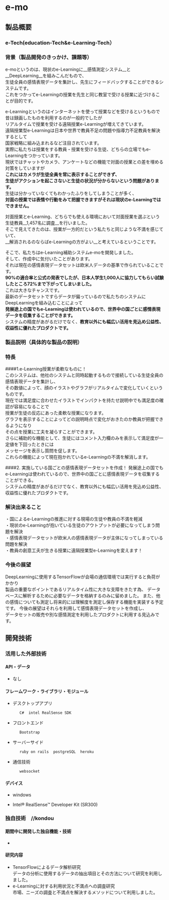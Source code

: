 # e-mo
## 製品概要
### e-Tech(education-Tech&e-Learning-Tech）

### 背景（製品開発のきっかけ、課題等）
e-moというのは、現状のe-Learningに__感情測定システム__と__DeepLearning__を組みこんだもので、  
生徒全員の感情表現データを集計し、先生にフィードバックすることができるシステムです。  
これをつかってe-Learningの授業を先生と同じ教室で受ける授業に近づけることが目的です。  

e-Learningというのはインターネットを使って授業などを受けるというもので  
昔は録画したものを利用するのが一般的でしたが  
リアルタイムで授業を受ける遠隔授業e-Learningが増えてきています。  
遠隔授業型e-Learningは日本や世界で教員不足の問題や指導力不足教員を解決するとして  
国家戦略に組み込まれるなど注目されています。  
実際に私たちは授業をする教員・授業を受ける生徒、どちらの立場でもe-Learningをつかっています。  
現状ではチャットやカメラ、アンケートなどの機能で対面の授業との差を埋める対策をしていますが  
__これにはカメラが生徒全員を常に表示することができず、  
生徒がアクションを起こさないと生徒の状況が分からないという問題があります。__  
生徒は分かっていなくてもわかったふりをしてしまうことが多く、  
 __対面の授業では表情や行動をみて把握できますがそれは現状のe-Learningではできません。__  

対面授業とe-Learning、どちらでも使える環境において対面授業を選ぶという生徒教員__1,457名に調査__を行いました。  
そこで見えてきたのは、授業が一方的だという私たちと同じような不満を感じていて、  
__解消されるのならばe-Learningの方がよい__と考えているということです。 

そこで、私たちはe-Learning補助システムe-moを開発しました。  
そして、作成中に気付いたことがあります。  
それは現在の感情表現データセットは欧米人データの基準で作られていることです。  
__90%の適合率と公式の発表でしたが、日本人学生1,000人に協力してもらい試験したところ72%まで下がってしまいました。__  
これは大きなチャンスです。  
最新のデータセットですらデータが偏っているので私たちのシステムにDeepLearningを組み込むことによって   
__発展途上の国でもe-Learningは使われているので、世界中の国ごとに感情表現データを収集することができます。__  
システムの精度があがるだけでなく、__教育以外にも幅広い活用を見込め公益性、収益性に優れたプロダクトです。__      　　

### 製品説明（具体的な製品の説明）
### 特長
####1.e-Learning授業が柔軟なものに！   
このシステムは、他社のシステムと同時起動するもので接続している生徒全員の感情表現データを集計し、    
その数値によって、顔のイラストやグラフがリアルタイムで変化していくというものです。  
現在では満足度に合わせたイラストでインパクトを持たせ説明中でも満足度の確認が容易になることで    
授業が生徒の反応にあった柔軟な授業になります。  
グラフを表示することによってどの説明時点で変化がおきたのか教員が把握できるようになり    
その点を授業に工夫を凝らすことができます。  
さらに補助的な機能として、生徒にはコメント入力欄のみを表示して満足度が一定値を下回ったときには    
メッセージを表示し質問を促します。  
これらの機能によって現在抱かれているe-Learningの不満を解消します。  

####2. 実施している国ごとの感情表現データセットを作成！
発展途上の国でもe-Learningは使われているので、世界中の国ごとに感情表現データを収集することができる。  
システムの精度があがるだけでなく、教育以外にも幅広い活用を見込め公益性、収益性に優れたプロダクトです。  

### 解決出来ること
・国によるe-Learningの推進に対する現場の生徒や教員の不満を軽減  
・現状のe-Learningが抱いている生徒のアウトプットが必要になってしまう問題を解決  
・感情表現データセットが欧米人の感情表現データが主体になってしまっている問題を解決  
・教員の創意工夫が生きる授業に遠隔授業型e-Learningを変えます！  

### 今後の展望
DeepLearningに使用するTensorFlowが会場の通信環境では実行すると負荷がかかり  
製品の重要なポイントであるリアルタイム性に大きな支障をきたす為、
データベースに解析するために必要なデータを格納するのみに留めました。
また、他の感情についても測定し将来的には理解度を測定し保存する機能を実装する予定です。
今後の展望はそれらを利用して感情表現データセットを作成し、  
データセットの販売や別な感情測定を利用したプロダクトに利用する見込みです。


## 開発技術







### 活用した外部技術

#### API・データ

* なし




#### フレームワーク・ライブラリ・モジュール

* デスクトップアプリ




         C#  intel RealSense SDK




* フロントエンド




         Bootstrap




* サーバーサイド




         ruby on rails  postgreSQL  heroku  




* 通信技術




         websocket




#### デバイス

* windows

* Intel® RealSense™ Developer Kit (SR300)




### 独自技術　//kondou




#### 期間中に開発した独自機能・技術

* 







#### 研究内容

* TensorFlowによるデータ解析研究  
  データの分析に使用するデータの抽出項目とその方法について研究を利用しました。
* e-Learningに対する利用状況と不満点への調査研究  
  市場、ニーズの調査と不満点を解決するメソッドについて利用しました。	

